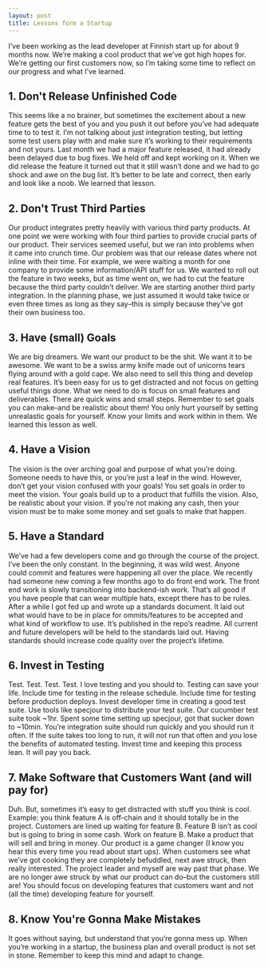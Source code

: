 ```yaml
---
layout: post
title: Lessons form a Startup
---
```


I’ve been working as the lead developer at Finnish start up for about 9 months now.
We’re making a cool product that we’ve got high hopes for. We’re getting our 
first customers now, so I’m taking some time to reflect on our progress and what I’ve learned.

## 1. Don't Release Unfinished Code
This seems like a no brainer, but sometimes the excitement about a new feature gets 
the best of you and you push it out before you’ve had adequate time to to test it. 
I’m not talking about just integration testing, but letting some test users play 
with and make sure it’s working to their requirements and not yours. Last month 
we had a major feature released, it had already been delayed due to bug fixes. 
We held off and kept working on it. When we did release the feature it turned 
out that it still wasn’t done and we had to go shock and awe on the bug list.
It’s better to be late and correct, then early and look like a noob. We learned that lesson.

## 2. Don't Trust Third Parties
Our product integrates pretty heavily with various third party products. 
At one point we were working with four third parties to provide crucial 
parts of our product. Their services seemed useful, but we ran into problems
when it came into crunch time. Our problem was that our release dates where 
not inline with their time. For example, we were waiting a month for one 
company to provide some information/API stuff for us. We wanted to roll
out the feature in two weeks, but as time went on, we had to cut the feature
because the third party couldn’t deliver. We are starting another third party
integration. In the planning phase, we just assumed it would take twice or 
even three times as long as they say–this is simply because they’ve got their own business too.

## 3. Have (small) Goals
We are big dreamers. We want our product to be the shit. We want it to be awesome. 
We want to be a swiss army knife made out of unicorns tears flying 
around with a gold cape. We also need to sell this thing and develop real features. 
It’s been easy for us to get distracted and not focus on getting useful things done. 
What we need to do is focus on small features and deliverables. There are quick wins
and small steps. Remember to set goals you can make–and be realistic about them! 
You only hurt yourself by setting unrealastic goals for yourself. Know your limits
and work within in them. We learned this lesson as well.

## 4. Have a Vision
The vision is the over arching goal and purpose of what you’re doing.
Someone needs to have this, or you’re just a leaf in the wind. However, don’t get
your vision confused with your goals! You set goals in order to meet the vision. 
Your goals build up to a product that fulfills the vision. Also, be realistic 
about your vision. If you’re not making any cash, then your vision must be to 
make some money and set goals to make that happen.

## 5. Have a Standard
We’ve had a few developers come and go through the course of the project.
I’ve been the only constant. In the beginning, it was wild west. Anyone could 
commit and features were happening all over the place. We recently had someone 
new coming a few months ago to do front end work. The front end work is slowly 
transitioning into backend-ish work. That’s all good if you have people that 
can wear multiple hats, except there has to be rules. After a while I got fed up 
and wrote up a standards document. It laid out what would have to be in place for
ommits/features to be accepted and what kind of workflow to use. It’s published 
in the repo’s readme. All current and future developers will be held to the
standards laid out. Having standards should increase code quality over the project’s lifetime.

## 6. Invest in Testing
Test. Test. Test. Test. I love testing and you should to. Testing can save your life. 
Include time for testing in the release schedule. Include time for testing before
production deploys. Invest developer time in creating a good test suite. Use tools 
like specjour to distribute your test suite. Our cucumber test suite took ~1hr. 
Spent some time setting up specjour, got that sucker down to ~10min.
You’re integration suite should run quickly and you should run it often. 
If the suite takes too long to run, it will not run that often and you lose
the benefits of automated testing. Invest time and keeping this process lean. It will pay you back.

## 7. Make Software that Customers Want (and will pay for)
Duh. But, sometimes it’s easy to get distracted with stuff you think is cool.
Example: you think feature A is off-chain and it should totally be in the project. 
Customers are lined up waiting for feature B. Feature B isn’t as cool but is going to
bring in some cash. Work on feature B. Make a product that will sell and bring in money.
Our product is a game changer (I know you hear this every time you read about start ups).
When customers see what we’ve got cooking they are completely befuddled, next awe struck, 
then really interested. The project leader and myself are way past that phase.
We are no longer awe struck by what our product can do–but the customers still are! 
You should focus on developing features that customers want and not (all the time)
developing feature for yourself.

## 8. Know You're Gonna Make Mistakes
It goes without saying, but understand that you’re gonna mess up.
When you’re working in a startup, the business plan and overall
product is not set in stone. Remember to keep this mind and adapt to change.
